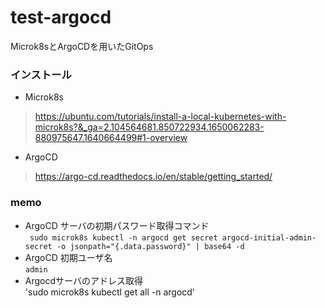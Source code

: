 # test-argocd  
Microk8sとArgoCDを用いたGitOps 

### インストール
- Microk8s
> https://ubuntu.com/tutorials/install-a-local-kubernetes-with-microk8s?&_ga=2.104564681.850722934.1650062283-880975647.1640664499#1-overview  
- ArgoCD
> https://argo-cd.readthedocs.io/en/stable/getting_started/

### memo
- ArgoCD サーバの初期パスワード取得コマンド  
` sudo microk8s kubectl -n argocd get secret argocd-initial-admin-secret -o jsonpath="{.data.password}" | base64 -d`
- ArgoCD 初期ユーザ名  
`admin`  
- Argocdサーバのアドレス取得  
'sudo microk8s kubectl get all -n argocd'  


